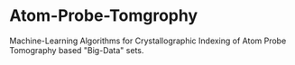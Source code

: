 # Atom-Probe-Tomgrophy
Machine-Learning Algorithms for Crystallographic Indexing of Atom Probe Tomography based "Big-Data" sets. 

